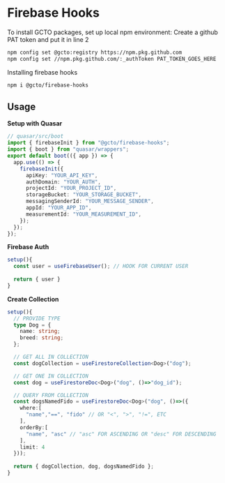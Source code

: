 # Firebase Hooks

To install GCTO packages, set up local npm environment:
Create a github PAT token and put it in line 2

```bash
npm config set @gcto:registry https://npm.pkg.github.com
npm config set //npm.pkg.github.com/:_authToken PAT_TOKEN_GOES_HERE
```

Installing firebase hooks

```bash
npm i @gcto/firebase-hooks
```

## Usage

**Setup with Quasar**

```ts
// quasar/src/boot
import { firebaseInit } from "@gcto/firebase-hooks";
import { boot } from "quasar/wrappers";
export default boot(({ app }) => {
  app.use(() => {
    firebaseInit({
      apiKey: "YOUR_API_KEY",
      authDomain: "YOUR_AUTH",
      projectId: "YOUR_PROJECT_ID",
      storageBucket: "YOUR_STORAGE_BUCKET",
      messagingSenderId: "YOUR_MESSAGE_SENDER",
      appId: "YOUR_APP_ID",
      measurementId: "YOUR_MEASUREMENT_ID",
    });
  });
});
```

**Firebase Auth**
```ts
setup(){
  const user = useFirebaseUser(); // HOOK FOR CURRENT USER
  
  return { user }
}
```

**Create Collection**

```ts
setup(){
  // PROVIDE TYPE
  type Dog = {
    name: string;
    breed: string;
  };

  // GET ALL IN COLLECTION
  const dogCollection = useFirestoreCollection<Dog>("dog");

  // GET ONE IN COLLECTION
  const dog = useFirestoreDoc<Dog>("dog", ()=>"dog_id");

  // QUERY FROM COLLECTION
  const dogsNamedFido = useFirestoreDoc<Dog>("dog", ()=>({
    where:[
      "name","==", "fido" // OR "<", ">", "!=", ETC
    ],
    orderBy:[
      "name", "asc" // "asc" FOR ASCENDING OR "desc" FOR DESCENDING
    ],
    limit: 4
  }));
  
  return { dogCollection, dog, dogsNamedFido };
}
```

